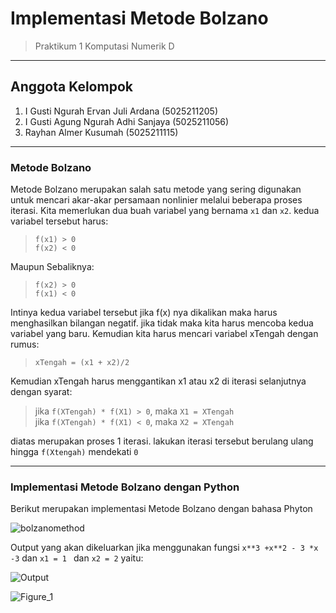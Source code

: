 # Implementasi Metode Bolzano
> Praktikum 1 Komputasi Numerik D

***

## Anggota Kelompok
1. I Gusti Ngurah Ervan Juli Ardana (5025211205)
2. I Gusti Agung Ngurah Adhi Sanjaya (5025211056)
3. Rayhan Almer Kusumah (5025211115)

---

### Metode Bolzano
Metode Bolzano merupakan salah satu metode yang sering digunakan untuk mencari akar-akar persamaan nonlinier melalui beberapa proses iterasi. Kita memerlukan dua buah variabel yang bernama `x1` dan `x2`. kedua variabel tersebut harus:
>`f(x1) > 0`\
`f(x2) < 0`

Maupun Sebaliknya:

>`f(x2) > 0`\
`f(x1) < 0`

Intinya kedua variabel tersebut jika f(x) nya dikalikan maka harus menghasilkan bilangan negatif. jika tidak maka kita harus mencoba kedua variabel yang baru. Kemudian kita harus mencari variabel xTengah dengan rumus:

>`xTengah = (x1 + x2)/2`

Kemudian xTengah harus menggantikan x1 atau x2 di iterasi selanjutnya dengan syarat:

> jika `f(XTengah) * f(X1) > 0`, maka `X1 = XTengah`\
jika `f(XTengah) * f(X1) < 0`, maka `X2 = XTengah`

diatas merupakan proses 1 iterasi. lakukan iterasi tersebut berulang ulang hingga `f(Xtengah)` mendekati `0` 

---
### Implementasi Metode Bolzano dengan Python
Berikut merupakan implementasi Metode Bolzano dengan bahasa Phyton

![bolzanomethod](https://user-images.githubusercontent.com/114007640/198838613-cefe2431-1191-4a58-9baf-4b7fe408408f.png)

Output yang akan dikeluarkan jika menggunakan fungsi `x**3 +x**2 - 3 *x -3` dan `x1 = 1 ` dan `x2 = 2`  yaitu:

![Output](https://user-images.githubusercontent.com/114007640/198838883-1f7f5ea7-957e-4b6c-a087-f0a9f4889906.png)

![Figure_1](https://user-images.githubusercontent.com/114007640/198838983-bc727485-0d6b-4c69-9631-17be57333eab.png)


